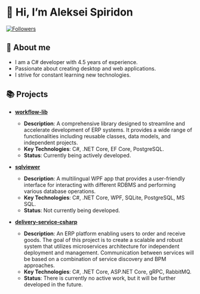 # 👋 Hi, I’m Aleksei Spiridon

[![Followers](https://img.shields.io/github/followers/alexeysp11?style=social)](https://github.com/alexeysp11?tab=followers)

## 🚀 About me

- I am a C# developer with 4.5 years of experience.
- Passionate about creating desktop and web applications.
- I strive for constant learning new technologies.

## 📚 Projects

- [**workflow-lib**](https://github.com/alexeysp11/workflow-lib)
    - **Description**: A comprehensive library designed to streamline and accelerate development of ERP systems. It provides a wide range of functionalities including reusable classes, data models, and independent projects.
    - **Key Technologies**: C#, .NET Core, EF Core, PostgreSQL.
    - **Status**: Currently being actively developed.

- [**sqlviewer**](https://github.com/alexeysp11/sqlviewer)
    - **Description**: A multilingual WPF app that provides a user-friendly interface for interacting with different RDBMS and performing various database operations.
    - **Key Technologies**: C#, .NET Core, WPF, SQLite, PostgreSQL, MS SQL.
    - **Status**: Not currently being developed.

- [**delivery-service-csharp**](https://github.com/alexeysp11/delivery-service-csharp)
    - **Description**: An ERP platform enabling users to order and receive goods. The goal of this project is to create a scalable and robust system that utilizes microservices architecture for independent deployment and management. Communication between services will be based on a combination of service discovery and BPM approaches.
    - **Key Technologies**: C#, .NET Core, ASP.NET Core, gRPC, RabbitMQ.
    - **Status**: There is currently no active work, but it will be further developed in the future.
